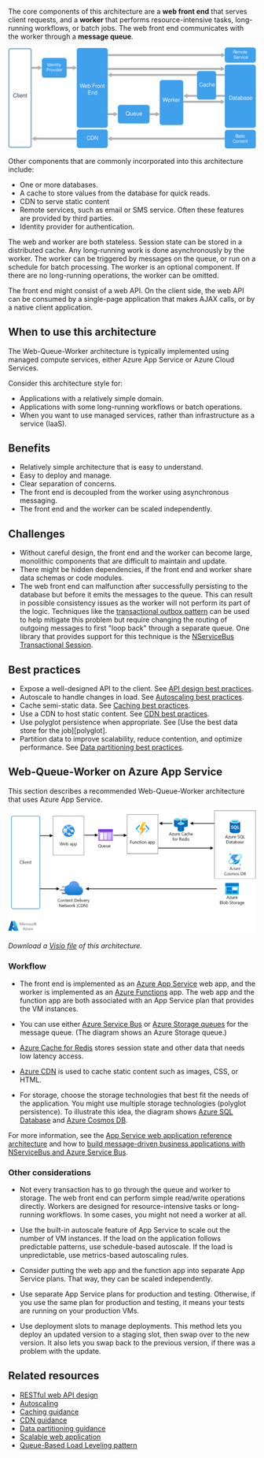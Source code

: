 The core components of this architecture are a **web front end** that serves client requests, and a **worker** that performs resource-intensive tasks, long-running workflows, or batch jobs.  The web front end communicates with the worker through a **message queue**.

![Logical diagram of Web-Queue-Worker architecture style.](./images/web-queue-worker-logical.svg)

Other components that are commonly incorporated into this architecture include:

- One or more databases.
- A cache to store values from the database for quick reads.
- CDN to serve static content
- Remote services, such as email or SMS service. Often these features are provided by third parties.
- Identity provider for authentication.

The web and worker are both stateless. Session state can be stored in a distributed cache. Any long-running work is done asynchronously by the worker. The worker can be triggered by messages on the queue, or run on a schedule for batch processing. The worker is an optional component. If there are no long-running operations, the worker can be omitted.

The front end might consist of a web API. On the client side, the web API can be consumed by a single-page application that makes AJAX calls, or by a native client application.

## When to use this architecture

The Web-Queue-Worker architecture is typically implemented using managed compute services, either Azure App Service or Azure Cloud Services.

Consider this architecture style for:

- Applications with a relatively simple domain.
- Applications with some long-running workflows or batch operations.
- When you want to use managed services, rather than infrastructure as a service (IaaS).

## Benefits

- Relatively simple architecture that is easy to understand.
- Easy to deploy and manage.
- Clear separation of concerns.
- The front end is decoupled from the worker using asynchronous messaging.
- The front end and the worker can be scaled independently.

## Challenges

- Without careful design, the front end and the worker can become large, monolithic components that are difficult to maintain and update.
- There might be hidden dependencies, if the front end and worker share data schemas or code modules.
- The web front end can malfunction after successfully persisting to the database but before it emits the messages to the queue. This can result in possible consistency issues as the worker will not perform its part of the logic. Techniques like the [transactional outbox pattern](../../best-practices/transactional-outbox-cosmos.yml) can be used to help mitigate this problem but require changing the routing of outgoing messages to first "loop back" through a separate queue. One library that provides support for this technique is the [NServiceBus Transactional Session](https://docs.particular.net/nservicebus/transactional-session/).

## Best practices

- Expose a well-designed API to the client. See [API design best practices][api-design].
- Autoscale to handle changes in load. See [Autoscaling best practices][autoscaling].
- Cache semi-static data. See [Caching best practices][caching].
- Use a CDN to host static content. See [CDN best practices][cdn].
- Use polyglot persistence when appropriate. See [Use the best data store for the job][polyglot].
- Partition data to improve scalability, reduce contention, and optimize performance. See [Data partitioning best practices][data-partition].

## Web-Queue-Worker on Azure App Service

This section describes a recommended Web-Queue-Worker architecture that uses Azure App Service.

![Physical diagram of Web-Queue-Worker architecture style.](./images/web-queue-worker-physical.png)

*Download a [Visio file](https://arch-center.azureedge.net/web-queue-worker.vsdx) of this architecture.*

### Workflow

- The front end is implemented as an [Azure App Service](/azure/app-service/overview) web app, and the worker is implemented as an [Azure Functions](/azure/azure-functions/functions-overview) app. The web app and the function app are both associated with an App Service plan that provides the VM instances.

- You can use either [Azure Service Bus](/azure/service-bus-messaging/service-bus-messaging-overview) or [Azure Storage queues](/azure/storage/queues/storage-queues-introduction) for the message queue. (The diagram shows an Azure Storage queue.)

- [Azure Cache for Redis](/azure/azure-cache-for-redis/cache-overview) stores session state and other data that needs low latency access.

- [Azure CDN](/azure/cdn/cdn-overview) is used to cache static content such as images, CSS, or HTML.

- For storage, choose the storage technologies that best fit the needs of the application. You might use multiple storage technologies (polyglot persistence). To illustrate this idea, the diagram shows [Azure SQL Database](/azure/azure-sql/azure-sql-iaas-vs-paas-what-is-overview) and [Azure Cosmos DB](/azure/cosmos-db/introduction).

For more information, see the [App Service web application reference architecture][scalable-web-app] and how to [build message-driven business applications with NServiceBus and Azure Service Bus](/azure/service-bus-messaging/build-message-driven-apps-nservicebus).

### Other considerations

- Not every transaction has to go through the queue and worker to storage. The web front end can perform simple read/write operations directly. Workers are designed for resource-intensive tasks or long-running workflows. In some cases, you might not need a worker at all.

- Use the built-in autoscale feature of App Service to scale out the number of VM instances. If the load on the application follows predictable patterns, use schedule-based autoscale. If the load is unpredictable, use metrics-based autoscaling rules.

- Consider putting the web app and the function app into separate App Service plans. That way, they can be scaled independently.

- Use separate App Service plans for production and testing. Otherwise, if you use the same plan for production and testing, it means your tests are running on your production VMs.

- Use deployment slots to manage deployments. This method lets you deploy an updated version to a staging slot, then swap over to the new version. It also lets you swap back to the previous version, if there was a problem with the update.

## Related resources

- [RESTful web API design](/azure/architecture/best-practices/api-design)
- [Autoscaling](/azure/architecture/best-practices/auto-scaling)
- [Caching guidance](/azure/architecture/best-practices/caching)
- [CDN guidance](/azure/architecture/best-practices/cdn)
- [Data partitioning guidance](/azure/architecture/best-practices/data-partitioning)
- [Scalable web application](/azure/architecture/reference-architectures/app-service-web-app/scalable-web-app)
- [Queue-Based Load Leveling pattern](/azure/architecture/patterns/queue-based-load-leveling)

<!-- links -->

[api-design]: ../../best-practices/api-design.md
[autoscaling]: ../../best-practices/auto-scaling.md
[caching]: ../../best-practices/caching.yml
[cdn]: ../../best-practices/cdn.yml
[data-partition]: ../../best-practices/data-partitioning.yml
[scalable-web-app]: ../../web-apps/app-service/architectures/baseline-zone-redundant.yml
